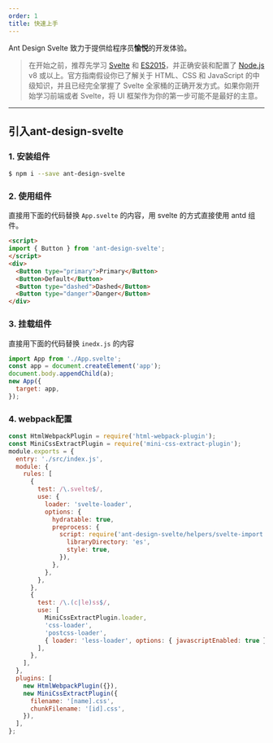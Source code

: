```yaml
---
order: 1
title: 快速上手
---
```


Ant Design Svelte 致力于提供给程序员**愉悦**的开发体验。

> 在开始之前，推荐先学习 [Svelte](https://svelte.dev/) 和 [ES2015](http://babeljs.io/docs/learn-es2015/)，并正确安装和配置了 [Node.js](https://nodejs.org/) v8 或以上。官方指南假设你已了解关于 HTML、CSS 和 JavaScript 的中级知识，并且已经完全掌握了 Svelte 全家桶的正确开发方式。如果你刚开始学习前端或者 Svelte，将 UI 框架作为你的第一步可能不是最好的主意。

---

## 引入ant-design-svelte

### 1. 安装组件

```bash
$ npm i --save ant-design-svelte
```

### 2. 使用组件

直接用下面的代码替换 `App.svelte` 的内容，用 svelte 的方式直接使用 antd 组件。

```html
<script>
import { Button } from 'ant-design-svelte';
</script>
<div>
  <Button type="primary">Primary</Button>
  <Button>Default</Button>
  <Button type="dashed">Dashed</Button>
  <Button type="danger">Danger</Button>
</div>
```

### 3. 挂载组件

直接用下面的代码替换 `inedx.js` 的内容

```js
import App from './App.svelte';
const app = document.createElement('app');
document.body.appendChild(a);
new App({
  target: app,
});
```

### 4. webpack配置

```js
const HtmlWebpackPlugin = require('html-webpack-plugin');
const MiniCssExtractPlugin = require('mini-css-extract-plugin');
module.exports = {
  entry: './src/index.js',
  module: {
    rules: [
      {
        test: /\.svelte$/,
        use: {
          loader: 'svelte-loader',
          options: {
            hydratable: true,
            preprocess: {
              script: require('ant-design-svelte/helpers/svelte-import')({
                libraryDirectory: 'es',
                style: true,
              }),
            },
          },
        },
      },
      {
        test: /\.(c|le)ss$/,
        use: [
          MiniCssExtractPlugin.loader,
          'css-loader',
          'postcss-loader',
          { loader: 'less-loader', options: { javascriptEnabled: true } },
        ],
      },
    ],
  },
  plugins: [
    new HtmlWebpackPlugin({}),
    new MiniCssExtractPlugin({
      filename: '[name].css',
      chunkFilename: '[id].css',
    }),
  ],
};
```



